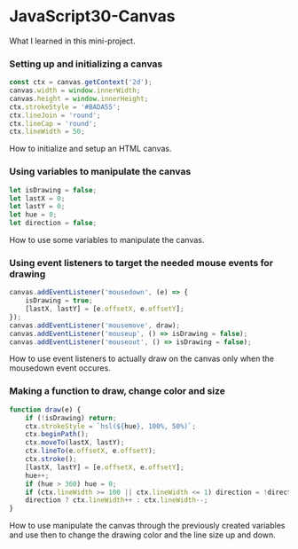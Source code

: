 # JavaScript30-Canvas

What I learned in this mini-project.

### Setting up and initializing a canvas

``` javascript
const ctx = canvas.getContext('2d');
canvas.width = window.innerWidth;
canvas.height = window.innerHeight;
ctx.strokeStyle = '#BADA55';
ctx.lineJoin = 'round';
ctx.lineCap = 'round';
ctx.lineWidth = 50;
```

How to initialize and setup an HTML canvas.

### Using variables to manipulate the canvas

``` JavaScript
let isDrawing = false;
let lastX = 0;
let lastY = 0;
let hue = 0;
let direction = false;
```

How to use some variables to manipulate the canvas.

### Using event listeners to target the needed mouse events for drawing

``` JavaScript
canvas.addEventListener('mousedown', (e) => {
    isDrawing = true;
    [lastX, lastY] = [e.offsetX, e.offsetY];
});
canvas.addEventListener('mousemove', draw);
canvas.addEventListener('mouseup', () => isDrawing = false);
canvas.addEventListener('mouseout', () => isDrawing = false);
```

How to use event listeners to actually draw on the canvas only when the mousedown event occures.


### Making a function to draw, change color and size

``` javascript
function draw(e) {
    if (!isDrawing) return;
    ctx.strokeStyle = `hsl(${hue}, 100%, 50%)`;
    ctx.beginPath();
    ctx.moveTo(lastX, lastY);
    ctx.lineTo(e.offsetX, e.offsetY);
    ctx.stroke();
    [lastX, lastY] = [e.offsetX, e.offsetY];
    hue++;
    if (hue > 360) hue = 0;
    if (ctx.lineWidth >= 100 || ctx.lineWidth <= 1) direction = !direction;
    direction ? ctx.lineWidth++ : ctx.lineWidth--;
}
```

How to use manipulate the canvas through the previously created variables and use then to change the drawing color and the line size up and down.

